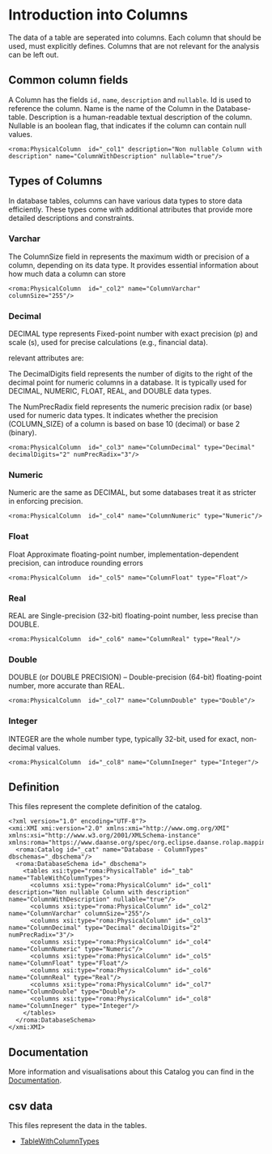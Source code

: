 # Introduction into Columns

The data of a table are seperated into columns. Each column that should be used, must explicitly defines. Columns that are not relevant for the analysis can be left out.


## Common column fields

A Column has the fields `id,` `name`, `description` and `nullable`. Id is used to reference the column. Name is the name of the Column in the Database-table. Description is a human-readable textual description of the column. Nullable is an boolean flag, that indicates if the column can contain null values.


```xmi
<roma:PhysicalColumn  id="_col1" description="Non nullable Column with description" name="ColumnWithDescription" nullable="true"/>

```

## Types of Columns

In database tables, columns can have various data types to store data efficiently. These types come with additional attributes that provide more detailed descriptions and constraints.

### Varchar

The ColumnSize field in represents the maximum width or precision of a column, depending on its data type. It provides essential information about how much data a column can store


```xmi
<roma:PhysicalColumn  id="_col2" name="ColumnVarchar" columnSize="255"/>

```

### Decimal

DECIMAL type represents Fixed-point number with exact precision (p) and scale (s), used for precise calculations (e.g., financial data).

relevant attributes are:

The DecimalDigits field represents the number of digits to the right of the decimal point for numeric columns in a database. It is typically used for DECIMAL, NUMERIC, FLOAT, REAL, and DOUBLE data types.

The NumPrecRadix field represents the numeric precision radix (or base) used for numeric data types. It indicates whether the precision (COLUMN_SIZE) of a column is based on base 10 (decimal) or base 2 (binary).


```xmi
<roma:PhysicalColumn  id="_col3" name="ColumnDecimal" type="Decimal" decimalDigits="2" numPrecRadix="3"/>

```

### Numeric

Numeric are the same as DECIMAL, but some databases treat it as stricter in enforcing precision.

```xmi
<roma:PhysicalColumn  id="_col4" name="ColumnNumeric" type="Numeric"/>

```

### Float

Float Approximate floating-point number, implementation-dependent precision, can introduce rounding errors

```xmi
<roma:PhysicalColumn  id="_col5" name="ColumnFloat" type="Float"/>

```

### Real

REAL are Single-precision (32-bit) floating-point number, less precise than DOUBLE.

```xmi
<roma:PhysicalColumn  id="_col6" name="ColumnReal" type="Real"/>

```

### Double

DOUBLE (or DOUBLE PRECISION) – Double-precision (64-bit) floating-point number, more accurate than REAL.

```xmi
<roma:PhysicalColumn  id="_col7" name="ColumnDouble" type="Double"/>

```

### Integer

INTEGER are the whole number type, typically 32-bit, used for exact, non-decimal values.

```xmi
<roma:PhysicalColumn  id="_col8" name="ColumnIneger" type="Integer"/>

```


## Definition

This files represent the complete definition of the catalog.

```xmi
<?xml version="1.0" encoding="UTF-8"?>
<xmi:XMI xmi:version="2.0" xmlns:xmi="http://www.omg.org/XMI" xmlns:xsi="http://www.w3.org/2001/XMLSchema-instance" xmlns:roma="https://www.daanse.org/spec/org.eclipse.daanse.rolap.mapping">
  <roma:Catalog id="_cat" name="Database - ColumnTypes" dbschemas="_dbschema"/>
  <roma:DatabaseSchema id="_dbschema">
    <tables xsi:type="roma:PhysicalTable" id="_tab" name="TableWithColumnTypes">
      <columns xsi:type="roma:PhysicalColumn" id="_col1" description="Non nullable Column with description" name="ColumnWithDescription" nullable="true"/>
      <columns xsi:type="roma:PhysicalColumn" id="_col2" name="ColumnVarchar" columnSize="255"/>
      <columns xsi:type="roma:PhysicalColumn" id="_col3" name="ColumnDecimal" type="Decimal" decimalDigits="2" numPrecRadix="3"/>
      <columns xsi:type="roma:PhysicalColumn" id="_col4" name="ColumnNumeric" type="Numeric"/>
      <columns xsi:type="roma:PhysicalColumn" id="_col5" name="ColumnFloat" type="Float"/>
      <columns xsi:type="roma:PhysicalColumn" id="_col6" name="ColumnReal" type="Real"/>
      <columns xsi:type="roma:PhysicalColumn" id="_col7" name="ColumnDouble" type="Double"/>
      <columns xsi:type="roma:PhysicalColumn" id="_col8" name="ColumnIneger" type="Integer"/>
    </tables>
  </roma:DatabaseSchema>
</xmi:XMI>

```
## Documentation

More information and visualisations about this Catalog you can find in the [Documentation](./DOCUMENTATION.MD).

## csv data


This files represent the data in the tables.

- [TableWithColumnTypes](./data/TableWithColumnTypes.csv)

